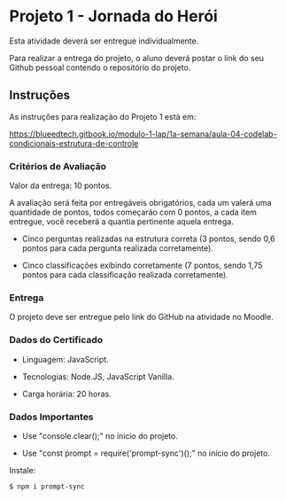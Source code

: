 # Projeto 1 - Jornada do Herói

Esta atividade deverá ser entregue individualmente.

Para realizar a entrega do projeto, o aluno deverá postar o link do seu Github pessoal contendo o repositório do projeto.

## Instruções

As instruções para realização do Projeto 1 está em:

https://blueedtech.gitbook.io/modulo-1-lap/1a-semana/aula-04-codelab-condicionais-estrutura-de-controle


### Critérios de Avaliação

Valor da entrega: 10 pontos.

A avaliação será feita por entregáveis obrigatórios, cada um valerá uma quantidade de pontos, todos começarão com 0 pontos, a cada item entregue, você receberá a quantia pertinente aquela entrega.

* Cinco perguntas realizadas na estrutura correta (3 pontos, sendo 0,6 pontos para cada pergunta realizada corretamente).

* Cinco classificações exibindo corretamente (7 pontos, sendo 1,75 pontos para cada classificação realizada corretamente).

### Entrega

O projeto deve ser entregue pelo link do GitHub na atividade no Moodle.

### Dados do Certificado

* Linguagem: JavaScript.

* Tecnologias: Node.JS, JavaScript Vanilla.

* Carga horária: 20 horas.

### Dados Importantes

* Use "console.clear();" no ínicio do projeto.

* Use "const prompt = require('prompt-sync')();" no início do projeto.

Instale:
```
$ npm i prompt-sync
```